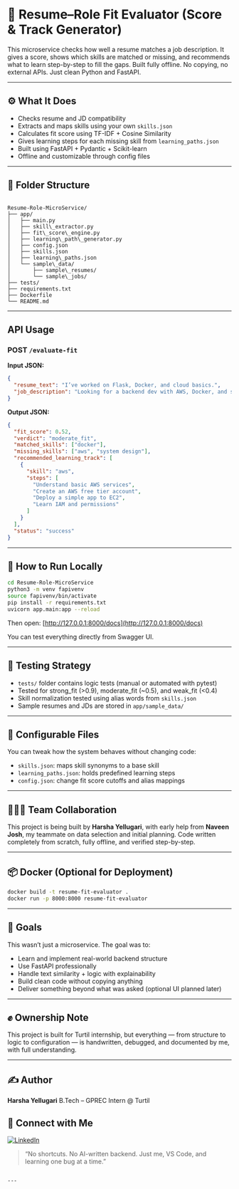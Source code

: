 # 🧠 Resume–Role Fit Evaluator (Score & Track Generator)

This microservice checks how well a resume matches a job description. It gives a score, shows which skills are matched or missing, and recommends what to learn step-by-step to fill the gaps. Built fully offline. No copying, no external APIs. Just clean Python and FastAPI.

---

## ⚙️ What It Does

- Checks resume and JD compatibility
- Extracts and maps skills using your own `skills.json`
- Calculates fit score using TF-IDF + Cosine Similarity
- Gives learning steps for each missing skill from `learning_paths.json`
- Built using FastAPI + Pydantic + Scikit-learn
- Offline and customizable through config files

---

## 🧱 Folder Structure

```

Resume-Role-MicroService/
├── app/
│   ├── main.py
│   ├── skill\_extractor.py
│   ├── fit\_score\_engine.py
│   ├── learning\_path\_generator.py
│   ├── config.json
│   ├── skills.json
│   ├── learning\_paths.json
│   └── sample\_data/
│       ├── sample\_resumes/
│       └── sample\_jobs/
├── tests/
├── requirements.txt
├── Dockerfile
└── README.md

````

---

## API Usage

### POST `/evaluate-fit`

**Input JSON:**
```json
{
  "resume_text": "I’ve worked on Flask, Docker, and cloud basics.",
  "job_description": "Looking for a backend dev with AWS, Docker, and system design."
}
````

**Output JSON:**

```json
{
  "fit_score": 0.52,
  "verdict": "moderate_fit",
  "matched_skills": ["docker"],
  "missing_skills": ["aws", "system design"],
  "recommended_learning_track": [
    {
      "skill": "aws",
      "steps": [
        "Understand basic AWS services",
        "Create an AWS free tier account",
        "Deploy a simple app to EC2",
        "Learn IAM and permissions"
      ]
    }
  ],
  "status": "success"
}
```

---

## 🧪 How to Run Locally

```bash
cd Resume-Role-MicroService
python3 -m venv fapivenv
source fapivenv/bin/activate
pip install -r requirements.txt
uvicorn app.main:app --reload
```

Then open: [http://127.0.0.1:8000/docs](http://127.0.0.1:8000/docs)

You can test everything directly from Swagger UI.

---

## 🧠 Testing Strategy

* `tests/` folder contains logic tests (manual or automated with pytest)
* Tested for strong\_fit (>0.9), moderate\_fit (\~0.5), and weak\_fit (<0.4)
* Skill normalization tested using alias words from `skills.json`
* Sample resumes and JDs are stored in `app/sample_data/`

---

## 🧰 Configurable Files

You can tweak how the system behaves without changing code:

* `skills.json`: maps skill synonyms to a base skill
* `learning_paths.json`: holds predefined learning steps
* `config.json`: change fit score cutoffs and alias mappings

---

## 🧑‍🤝‍🧑 Team Collaboration

This project is being built by **Harsha Yellugari**, with early help from **Naveen Josh**, my teammate on data selection and initial planning.
Code written completely from scratch, fully offline, and verified step-by-step.

---

## 📦 Docker (Optional for Deployment)

```bash
docker build -t resume-fit-evaluator .
docker run -p 8000:8000 resume-fit-evaluator
```

---

## 📝 Goals

This wasn’t just a microservice. The goal was to:

* Learn and implement real-world backend structure
* Use FastAPI professionally
* Handle text similarity + logic with explainability
* Build clean code without copying anything
* Deliver something beyond what was asked (optional UI planned later)

---

## ✊ Ownership Note

This project is built for Turtil internship, but everything — from structure to logic to configuration — is handwritten, debugged, and documented by me, with full understanding.

---

## ✍️ Author

**Harsha Yellugari**
B.Tech – GPREC
Intern @ Turtil

## 🔗 Connect with Me

[![LinkedIn](https://cdn.uconnectlabs.com/wp-content/uploads/sites/46/2022/08/Linkedin-Logo-e1660320077673.png)](https://www.linkedin.com/in/yellugari-harsha-vardhan-reddy-9673322ab/)

> “No shortcuts. No AI-written backend. Just me, VS Code, and learning one bug at a time.”

```

---

```
